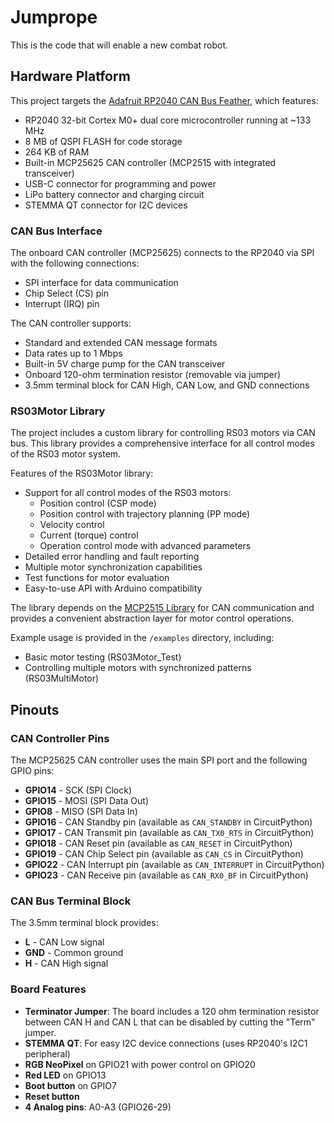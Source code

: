 # Jumprope
This is the code that will enable a new combat robot.

## Hardware Platform

This project targets the [Adafruit RP2040 CAN Bus Feather](https://learn.adafruit.com/adafruit-rp2040-can-bus-feather), which features:

- RP2040 32-bit Cortex M0+ dual core microcontroller running at ~133 MHz
- 8 MB of QSPI FLASH for code storage
- 264 KB of RAM
- Built-in MCP25625 CAN controller (MCP2515 with integrated transceiver)
- USB-C connector for programming and power
- LiPo battery connector and charging circuit
- STEMMA QT connector for I2C devices

### CAN Bus Interface

The onboard CAN controller (MCP25625) connects to the RP2040 via SPI with the following connections:
- SPI interface for data communication
- Chip Select (CS) pin
- Interrupt (IRQ) pin

The CAN controller supports:
- Standard and extended CAN message formats
- Data rates up to 1 Mbps
- Built-in 5V charge pump for the CAN transceiver
- Onboard 120-ohm termination resistor (removable via jumper)
- 3.5mm terminal block for CAN High, CAN Low, and GND connections

### RS03Motor Library

The project includes a custom library for controlling RS03 motors via CAN bus. This library provides a comprehensive interface for all control modes of the RS03 motor system.

Features of the RS03Motor library:
- Support for all control modes of the RS03 motors:
  - Position control (CSP mode)
  - Position control with trajectory planning (PP mode)
  - Velocity control
  - Current (torque) control
  - Operation control mode with advanced parameters
- Detailed error handling and fault reporting
- Multiple motor synchronization capabilities
- Test functions for motor evaluation
- Easy-to-use API with Arduino compatibility

The library depends on the [MCP2515 Library](https://github.com/autowp/arduino-mcp2515) for CAN communication and provides a convenient abstraction layer for motor control operations.

Example usage is provided in the `/examples` directory, including:
- Basic motor testing (RS03Motor_Test)
- Controlling multiple motors with synchronized patterns (RS03MultiMotor)

## Pinouts

### CAN Controller Pins
The MCP25625 CAN controller uses the main SPI port and the following GPIO pins:

- **GPIO14** - SCK (SPI Clock)
- **GPIO15** - MOSI (SPI Data Out)
- **GPIO8** - MISO (SPI Data In)
- **GPIO16** - CAN Standby pin (available as `CAN_STANDBY` in CircuitPython)
- **GPIO17** - CAN Transmit pin (available as `CAN_TX0_RTS` in CircuitPython)
- **GPIO18** - CAN Reset pin (available as `CAN_RESET` in CircuitPython)
- **GPIO19** - CAN Chip Select pin (available as `CAN_CS` in CircuitPython)
- **GPIO22** - CAN Interrupt pin (available as `CAN_INTERRUPT` in CircuitPython)
- **GPIO23** - CAN Receive pin (available as `CAN_RX0_BF` in CircuitPython)

### CAN Bus Terminal Block
The 3.5mm terminal block provides:
- **L** - CAN Low signal
- **GND** - Common ground
- **H** - CAN High signal

### Board Features
- **Terminator Jumper**: The board includes a 120 ohm termination resistor between CAN H and CAN L that can be disabled by cutting the "Term" jumper.
- **STEMMA QT**: For easy I2C device connections (uses RP2040's I2C1 peripheral)
- **RGB NeoPixel** on GPIO21 with power control on GPIO20
- **Red LED** on GPIO13
- **Boot button** on GPIO7
- **Reset button**
- **4 Analog pins**: A0-A3 (GPIO26-29)

